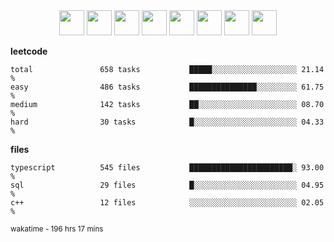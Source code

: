<div align="center"><img src="https://assets.leetcode.com/static_assets/marketing/2024-100-lg.png" width="40" height="40"> <img src="https://assets.leetcode.com/static_assets/marketing/2024-50-lg.png" width="40" height="40"> <img src="https://assets.leetcode.com/static_assets/marketing/lg50.png" width="40" height="40"> <img src="https://leetcode.com/static/images/badges/dcc-2024-3.png" width="40" height="40"> <img src="https://leetcode.com/static/images/badges/dcc-2024-2.png" width="40" height="40"> <img src="https://leetcode.com/static/images/badges/dcc-2024-1.png" width="40" height="40"> <img src="https://leetcode.com/static/images/badges/dcc-2023-12.png" width="40" height="40"> <img src="https://leetcode.com/static/images/badges/dcc-2023-11.png" width="40" height="40"> </div>

**leetcode**
```text
total               658 tasks           █████░░░░░░░░░░░░░░░░░░░ 21.14 %             
easy                486 tasks           ███████████████░░░░░░░░░ 61.75 %             
medium              142 tasks           ██░░░░░░░░░░░░░░░░░░░░░░ 08.70 %             
hard                30 tasks            █░░░░░░░░░░░░░░░░░░░░░░░ 04.33 %             
```

**files**
```text
typescript          545 files           ███████████████████████░ 93.00 %             
sql                 29 files            █░░░░░░░░░░░░░░░░░░░░░░░ 04.95 %             
c++                 12 files            ░░░░░░░░░░░░░░░░░░░░░░░░ 02.05 %             
```

<sub>wakatime - 196 hrs 17 mins</sub>